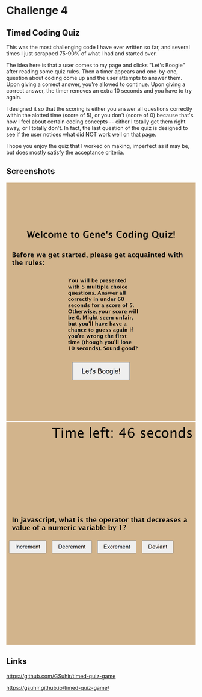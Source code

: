 # Challenge 4

## Timed Coding Quiz

This was the most challenging code I have ever written so far, and several times I just scrapped 75-90% of what I had and started over.

The idea here is that a user comes to my page and clicks "Let's Boogie" after reading some quiz rules.  Then a timer appears and one-by-one, question about coding come up and the user attempts to answer them.  Upon giving a correct answer, you're allowed to continue.  Upon giving a correct answer, the timer removes an extra 10 seconds and you have to try again.

I designed it so that the scoring is either you answer all questions correctly within the alotted time (score of 5), or you don't (score of 0) because that's how I feel about certain coding concepts -- either I totally get them right away, or I totally don't.  In fact, the last question of the quiz is designed to see if the user notices what did NOT work well on that page.

I hope you enjoy the quiz that I worked on making, imperfect as it may be, but does mostly satisfy the acceptance criteria.


## Screenshots

![Alt text](Assets/timed-quiz-game-screenshot-1.png)![Alt text](Assets/timed-quiz-game-screenshot-2.png)


## Links

https://github.com/GSuhir/timed-quiz-game

https://gsuhir.github.io/timed-quiz-game/


